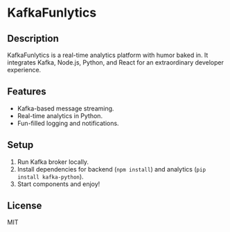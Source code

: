 
# KafkaFunlytics

## Description
KafkaFunlytics is a real-time analytics platform with humor baked in. It integrates Kafka, Node.js, Python, and React for an extraordinary developer experience.

## Features
- Kafka-based message streaming.
- Real-time analytics in Python.
- Fun-filled logging and notifications.

## Setup
1. Run Kafka broker locally.
2. Install dependencies for backend (`npm install`) and analytics (`pip install kafka-python`).
3. Start components and enjoy!

## License
MIT
